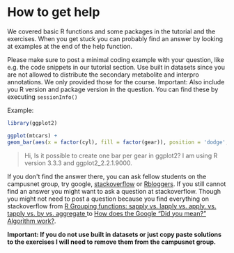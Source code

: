 # How to get help

We covered basic R functions and some packages in the tutorial and the exercises. When you get stuck you can probably find an answer by looking at examples at the end of the help function.

Please make sure to post a minimal coding example with your question, like e.g. the code snippets in our tutorial section. Use built in datasets since you are not allowed to distribute the secondary metabolite and interpro annotations. We only provided those for the course. Important: Also include you R version and package version in the question. You can find these by executing ```sessionInfo()```

Example:

```r
library(ggplot2)

ggplot(mtcars) +
geom_bar(aes(x = factor(cyl), fill = factor(gear)), position = 'dodge', stat = 'count')
```

> Hi,
Is it possible to create one bar per gear in ggplot2? I am using R version 3.3.3 and ggplot2_2.2.1.9000.

If you don't find the answer there, you can ask fellow students on the campusnet group, try google, [stackoverflow](http://stackoverflow.com/) or [Rbloggers](https://www.r-bloggers.com/). If you still cannot find an answer you might want to ask a question at stackoverflow.  Though you might not need to post a question because you find everything on stackoverflow from [R Grouping functions: sapply vs. lapply vs. apply. vs. tapply vs. by vs. aggregate
](https://stackoverflow.com/questions/3505701/r-grouping-functions-sapply-vs-lapply-vs-apply-vs-tapply-vs-by-vs-aggrega) to [How does the Google “Did you mean?” Algorithm work?](https://stackoverflow.com/questions/307291/how-does-the-google-did-you-mean-algorithm-work).

**Important: If you do not use built in datasets or just copy paste solutions to the exercises I will need to remove them from the campusnet group.**
